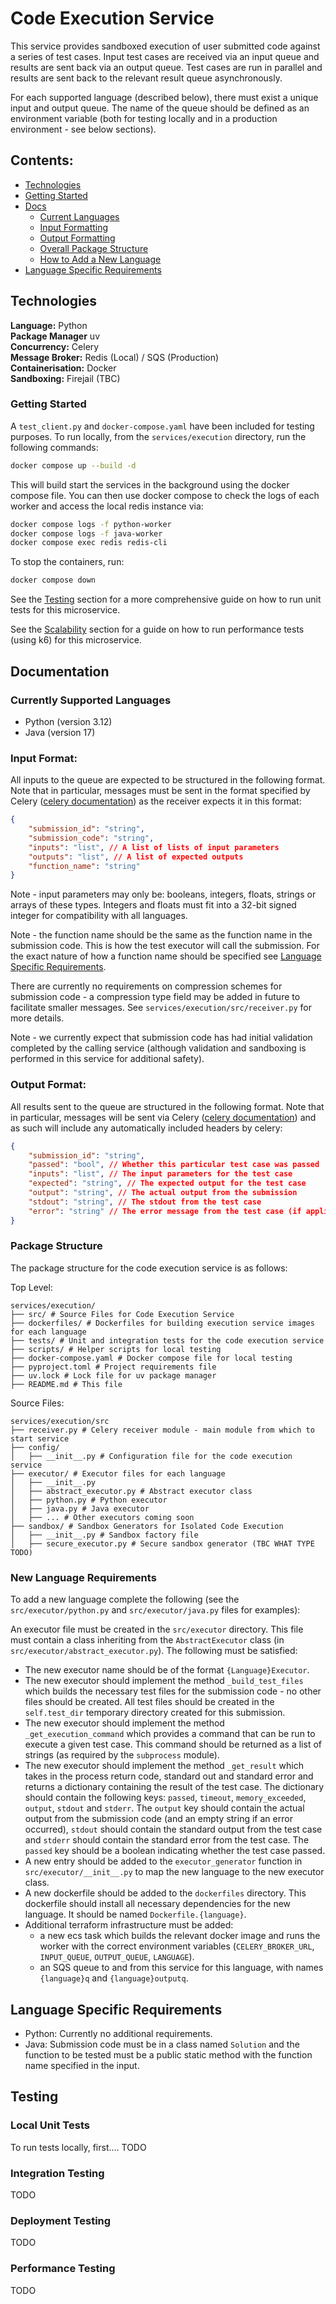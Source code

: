 # Code Execution Service

This service provides sandboxed execution of user submitted code against a series of test cases. Input test cases are received via an input queue and results are sent back via an output queue. Test cases are run in parallel and results are sent back to the relevant result queue asynchronously.  
  
For each supported language (described below), there must exist a unique input and output queue. The name of the queue should be defined as an environment variable (both for testing locally and in a production environment - see below sections).

## Contents:
- [Technologies](#technologies)
- [Getting Started](#getting-started)
- [Docs](#documentation)
    - [Current Languages](#currently-supported-languages)
    - [Input Formatting](#input-format)
    - [Output Formatting](#output-format)
    - [Overall Package Structure](#package-structure)
    - [How to Add a New Language](#new-language-requirements)
- [Language Specific Requirements](#language-specific-requirements)

## Technologies

**Language:** Python </br> **Package Manager** uv </br> **Concurrency:** Celery </br> **Message Broker:** Redis (Local) / SQS (Production) </br> **Containerisation:** Docker </br> **Sandboxing:** Firejail (TBC)

### Getting Started
A `test_client.py` and `docker-compose.yaml` have been included for testing purposes. To run locally, from the `services/execution` directory, run the following commands:

```bash
docker compose up --build -d
```  

This will build start the services in the background using the docker compose file. You can then use docker compose to check the logs of each worker and access the local redis instance via:
```bash
docker compose logs -f python-worker
docker compose logs -f java-worker
docker compose exec redis redis-cli
```

To stop the containers, run:
```bash
docker compose down
```
  
See the [Testing](#testing) section for a more comprehensive guide on how to run unit tests for this microservice.
  
See the [Scalability](#performance-testing) section for a guide on how to run performance tests (using k6) for this microservice.

## Documentation
### Currently Supported Languages
- Python (version 3.12)
- Java (version 17)

### Input Format:
All inputs to the queue are expected to be structured in the following format. Note that in particular, messages must be sent in the format specified by Celery ([celery documentation](https://docs.celeryq.dev/en/latest/getting-started/introduction.html)) as the receiver expects it in this format:  

```json
{
    "submission_id": "string",
    "submission_code": "string",
    "inputs": "list", // A list of lists of input parameters
    "outputs": "list", // A list of expected outputs
    "function_name": "string"
}
```

Note - input parameters may only be: booleans, integers, floats, strings or arrays of these types. Integers and floats must fit into a 32-bit signed integer for compatibility with all languages.
  
Note - the function name should be the same as the function name in the submission code. This is how the test executor will call the submission. For the exact nature of how a function name should be specified see [Language Specific Requirements](#language-specific-requirements).

There are currently no requirements on compression schemes for submission code - a compression type field may be added in future to facilitate smaller messages. See `services/execution/src/receiver.py` for more details.
  
Note - we currently expect that submission code has had initial validation completed by the calling service (although validation and sandboxing is performed in this service for additional safety).

### Output Format:
All results sent to the queue are structured in the following format. Note that in particular, messages will be sent via Celery ([celery documentation](https://docs.celeryq.dev/en/latest/getting-started/introduction.html)) and as such will include any automatically included headers by celery:

```json
{
    "submission_id": "string",
    "passed": "bool", // Whether this particular test case was passed
    "inputs": "list", // The input parameters for the test case
    "expected": "string", // The expected output for the test case
    "output": "string", // The actual output from the submission
    "stdout": "string", // The stdout from the test case
    "error": "string" // The error message from the test case (if applicable)
}
```

### Package Structure
The package structure for the code execution service is as follows:
  
Top Level:
```
services/execution/
├── src/ # Source Files for Code Execution Service
├── dockerfiles/ # Dockerfiles for building execution service images for each language
├── tests/ # Unit and integration tests for the code execution service
├── scripts/ # Helper scripts for local testing
├── docker-compose.yaml # Docker compose file for local testing
├── pyproject.toml # Project requirements file
├── uv.lock # Lock file for uv package manager
├── README.md # This file
```
  
Source Files:
```
services/execution/src
├── receiver.py # Celery receiver module - main module from which to start service
├── config/
│   ├── __init__.py # Configuration file for the code execution service
├── executor/ # Executor files for each language
│   ├── __init__.py
│   ├── abstract_executor.py # Abstract executor class
│   ├── python.py # Python executor
│   ├── java.py # Java executor
│   ├── ... # Other executors coming soon
├── sandbox/ # Sandbox Generators for Isolated Code Execution
│   ├── __init__.py # Sandbox factory file
│   ├── secure_executor.py # Secure sandbox generator (TBC WHAT TYPE TODO)
```

### New Language Requirements
To add a new language complete the following (see the `src/executor/python.py` and `src/executor/java.py` files for examples):  
   
An executor file must be created in the `src/executor` directory. This file must contain a class inheriting from the `AbstractExecutor` class (in `src/executor/abstract_executor.py`). The following must be satisfied:  
  
- The new executor name should be of the format `{Language}Executor`.
- The new executor should implement the method `_build_test_files` which builds the necessary test files for the submission code - no other files should be created. All test files should be created in the `self.test_dir` temporary directory created for this submission.
- The new executor should implement the method `_get_execution_command` which provides a command that can be run to execute a given test case. This command should be returned as a list of strings (as required by the `subprocess` module).
- The new executor should implement the method `_get_result` which takes in the process return code, standard out and standard error and returns a dictionary containing the result of the test case. The dictionary should contain the following keys: `passed`, `timeout`, `memory_exceeded`, `output`, `stdout` and `stderr`. The `output` key should contain the actual output from the submission code (and an empty string if an error occurred), `stdout` should contain the standard output from the test case and `stderr` should contain the standard error from the test case. The `passed` key should be a boolean indicating whether the test case passed.
- A new entry should be added to the `executor_generator` function in `src/executor/__init__.py` to map the new language to the new executor class.
- A new dockerfile should be added to the `dockerfiles` directory. This dockerfile should install all necessary dependencies for the new language. It should be named `Dockerfile.{language}`.
- Additional terraform infrastructure must be added: 
    - a new ecs task which builds the relevant docker image and runs the worker with the correct environment variables (`CELERY_BROKER_URL`, `INPUT_QUEUE`, `OUTPUT_QUEUE`, `LANGUAGE`).
    - an SQS queue to and from this service for this language, with names `{language}q` and `{language}outputq`.

## Language Specific Requirements
- Python: Currently no additional requirements.
- Java: Submission code must be in a class named `Solution` and the function to be tested must be a public static method with the function name specified in the input.

## Testing
### Local Unit Tests
To run tests locally, first.... TODO

### Integration Testing
TODO

### Deployment Testing
TODO

### Performance Testing
TODO